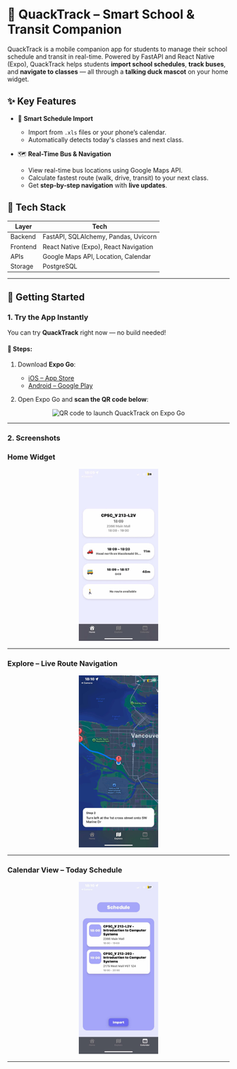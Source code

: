 # 🦆 QuackTrack – Smart School & Transit Companion

QuackTrack is a mobile companion app for students to manage their school schedule and transit in real-time. Powered by FastAPI and React Native (Expo), QuackTrack helps students **import school schedules**, **track buses**, and **navigate to classes** — all through a **talking duck mascot** on your home widget.

## ✨ Key Features

- 📅 **Smart Schedule Import**
  - Import from `.xls` files or your phone’s calendar.
  - Automatically detects today's classes and next class.

- 🗺️ **Real-Time Bus & Navigation**
  - View real-time bus locations using Google Maps API.
  - Calculate fastest route (walk, drive, transit) to your next class.
  - Get **step-by-step navigation** with **live updates**.

## 🧠 Tech Stack

| Layer     | Tech                                  |
|-----------|---------------------------------------|
| Backend   | FastAPI, SQLAlchemy, Pandas, Uvicorn  |
| Frontend  | React Native (Expo), React Navigation |
| APIs      | Google Maps API, Location, Calendar   |
| Storage   | PostgreSQL                            |

---

## 🚀 Getting Started

### 1. Try the App Instantly

You can try **QuackTrack** right now — no build needed!

#### 📲 Steps:

1. Download **Expo Go**:
   - [iOS – App Store](https://apps.apple.com/app/expo-go/id982107779)
   - [Android – Google Play](https://play.google.com/store/apps/details?id=host.exp.exponent)

2. Open Expo Go and **scan the QR code below**:

<p align="center">
  <img src="asset/qr-code.svg" width="220" alt="QR code to launch QuackTrack on Expo Go" />
</p>

---

### 2. Screenshots

### Home Widget

<p align="center">
  <img src="asset/screen-home.jpg" width="180" />
</p>

---

### Explore – Live Route Navigation

<p align="center">
  <img src="asset/screen-explore.jpg" width="180" />
</p>

---

### Calendar View – Today Schedule

<p align="center">
  <img src="asset/screen-calendar.jpg" width="180" />
</p>

---
